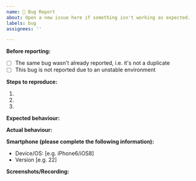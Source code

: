 ```yaml
---
name: 🐛 Bug Report
about: Open a new issue here if something isn't working as expected.
labels: bug
assignees: ''

---
```


**Before reporting:**
- [ ] The same bug wasn't already reported, i.e. it's not a duplicate
- [ ] This bug is not reported due to an unstable environment

**Steps to reproduce:**

1.
2.
3.

**Expected behaviour:**

**Actual behaviour:**

**Smartphone (please complete the following information):**
 - Device/OS: [e.g. iPhone6/iOS8]
 - Version [e.g. 22]

**Screenshots/Recording:**
